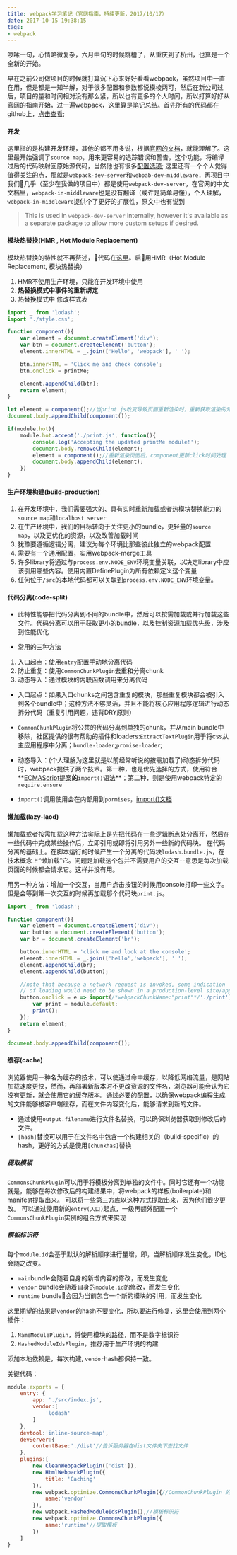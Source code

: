 ```yaml
---
title: webpack学习笔记（官网指南，持续更新，2017/10/17）
date: 2017-10-15 19:38:15
tags:
- webpack
---
```

啰嗦一句，心情略微复杂，六月中旬的时候跳槽了，从重庆到了杭州，也算是一个全新的开始。

早在之前公司做项目的时候就打算沉下心来好好看看webpack，虽然项目中一直在用，但是都是一知半解，对于很多配置和参数都说模棱两可，然后在新公司过后，项目的量和时间相对没有那么紧，所以也有更多的个人时间，所以打算好好从官网的指南开始，过一遍webpack，这里算是笔记总结。首先所有的代码都在github上，[点击查看](https://github.com/Neras/webpack-in);

#### 开发
这里指的是构建开发环境，其他的都不用多说，根据[官网的文档](https://doc.webpack-china.org/guides/development/#-webpack-dev-server)，就能理解了。这里最开始强调了`source map`，用来更容易的追踪错误和警告，这个功能，将编译过后的代码映射回原始源代码，当然他也有很多[配置选项](https://doc.webpack-china.org/configuration/devtool);
这里还有一个个人觉得值得关注的点，那就是`webpack-dev-server`和`webpab-dev-middleware`，再项目中我们几乎（至少在我做的项目中）都是使用`webpack-dev-server`，在官网的中文文档里，`webpack-in-middleware`也是没有翻译（或许是简单易懂），个人理解，`webpack-in-middleware`提供个了更好的扩展性，原文中也有说到
> This is used in `webpack-dev-server` internally, however it's available as a separate package to allow more custom setups if desired.

#### 模块热替换(HMR , Hot Module Replacement)
模块热替换的特性就不再赘述，代码在[这里](https://github.com/Neras/webpack-in/tree/HMR)。启用HMR（Hot Module Replacement, 模块热替换）
1. HMR不使用生产环境，只能在开发环境中使用
2. **热替换模式中事件的重新绑定**
3. 热替换模式中 修改样式表

```javascript
import _ from 'lodash';
import './style.css';

function component(){
    var element = document.createElement('div');
    var btn = document.createElement('button');
    element.innerHTML = _.join(['Hello', 'webpack'], ' ');

    btn.innerHTML = 'Click me and check console';
    btn.onclick = printMe;

    element.appendChild(btn);
    return element;
}

let element = component();//当print.js改变导致页面重新渲染时，重新获取渲染的元素
document.body.appendChild(component());

if(module.hot){
    module.hot.accept('./print.js', function(){
        console.log('Accepting the updated printMe module!');
        document.body.removeChild(element);
        element = component();//重新渲染页面后，component更新click时间处理
        document.body.appendChild(element);
    })
}
```

#### 生产环境构建(build-production)
1. 在开发环境中，我们需要强大的、具有实时重新加载或者热模块替换能力的`source map`和`localhost server`
2. 在生产环境中，我们的目标转向于关注更小的bundle，更轻量的`source map`，以及更优化的资源，以及改善加载时间
3. 犹豫要遵循逻辑分离，建议为每个环境比那些彼此独立的webpack配置
4. 需要有一个通用配置，实用webpack-merge工具
5. 许多library将通过与`process.env.NODE_ENV`环境变量关联，以决定library中应该引用哪些内容。使用内置DefinePlugin为所有依赖定义这个变量
6. 任何位于`/src`的本地代码都可以关联到`process.env.NODE_ENV`环境变量。

#### 代码分离(code-split)
- 此特性能够把代码分离到不同的bundle中，然后可以按需加载或并行加载这些文件。代码分离可以用于获取更小的bundle，以及控制资源加载优先级，涉及到性能优化

- 常用的三种方法
 1. 入口起点：使用`entry`配置手动地分离代码
 2. 防止重复：使用`CommonChunkPlugin`去重和分离chunk
 3. 动态导入：通过模块的内联函数调用来分离代码


- 入口起点：如果入口chunks之间包含重复的模块，那些重复模块都会被引入到各个bundle中；这种方法不够灵活，并且不能将核心应用程序逻辑进行动态拆分代码（重复引用问题，违背DRY原则）

- `CommonChunkPlugin`将公共的代码分离到单独的chunk，并从main bundle中移除，社区提供的很有帮助的插件和loaders:`ExtractTextPlugin`用于将css从主应用程序中分离；`bundle-loader`;`promise-loader`;

- 动态导入：(个人理解为这里就是以前经常听说的按需加载了)动态拆分代码时，webpack提供了两个技术。第一种，也是优先选择的方式，使用符合**[ECMAScript提案](https://github.com/tc39/proposal-dynamic-import)**的**`import()`语法**；第二种，则是使用webpack特定的`require.ensure`

- `import()`调用使用会在内部用到`pormises`，[import()文档](https://doc.webpack-china.org/api/module-methods#import-)

#### 懒加载(lazy-laod)
懒加载或者按需加载这种方法实际上是先把代码在一些逻辑断点处分离开，然后在一些代码中完成某些操作后，立即引用或即将引用另外一些新的代码块。
在代码分离的基础上。在脚本运行的时候产生一个分离的代码块`lodash.bundle.js`，在技术概念上“懒加载”它。问题是加载这个包并不需要用户的交互--意思是每次加载页面的时候都会请求它。这样并没有用。

用另一种方法：增加一个交互，当用户点击按钮的时候用console打印一些文字。但是会等到第一次交互的时候再加载那个代码块`print.js`。

```javascript
import _ from 'lodash';

function component(){
    var element = document.createElement('div');
    var button = document.createElement('button');
    var br = document.createElement('br');

    button.innerHTML = 'click me and look at the console';
    element.innerHTML = _.join(['hello','webpack'], ' ');
    element.appendChild(br);
    element.appendChild(button);

    //note that because a network request is invoked, some indication
    // of loading would need to be shown in a production-level site/app.
    button.onclick = e => import(/*webpackChunkName:"print"*/'./print').then(module => {
        var print = module.default;
        print();
    });
    return element;
}

document.body.appendChild(component());
```

#### 缓存(cache)
浏览器使用一种名为缓存的技术，可以使通过命中缓存，以降低网络流量，是网站加载速度更快，然而，再部署新版本时不更改资源的文件名，浏览器可能会认为它没有更新，就会使用它的缓存版本。通过必要的配置，以确保webpack编程生成的文件能够被客户端缓存，而在文件内容变化后，能够请求到新的文件。

- 通过使用`output.filename`进行文件名替换，可以确保浏览器获取到修改后的文件。
- `[hash]`替换可以用于在文件名中包含一个构建相关的（build-specific）的hash，更好的方式是使用`[chunkhas]`替换

##### 提取模板
`CommonsChunkPlugin`可以用于将模板分离到单独的文件中。同时它还有一个功能就是，能够在每次修改后的构建结果中，将webpack的样板(boilerplate)和manifest提取出来。
可以将一些第三方库以这种方式提取出来，因为他们很少更改。
可以通过使用新的`entry(入口)`起点，一级再额外配置一个`CommonsChunkPlugin`实例的组合方式来实现

##### 模板标识符
每个`module.id`会基于默认的解析顺序进行量增，即，当解析顺序发生变化，ID也会随之改变。
- `main`bundle会随着自身的新增内容的修改，而发生变化
- `vendor` bundle会随着自身的`module.id`的修改，而发生变化
- `runtime` bundle会因为当前包含一个新的模块的引用，而发生变化

这里期望的结果是`vendor`的hash不要变化，所以要进行修复，这里会使用到两个插件：
1. `NameModulePlugin`，将使用模块的路径，而不是数字标识符
2. `HashedModuleIdsPlugin`，推荐用于生产环境的构建

添加本地依赖是，每次构建, `vendor`hash都保持一致。

关键代码：
```javascript
module.exports = {
    entry: {
        app: './src/index.js',
        vendor:[
            'lodash'
        ]
    },
    devtool:'inline-source-map',
    devServer:{
        contentBase:'./dist'//告诉服务器在dist文件夹下查找文件
    },
    plugins:[
        new CleanWebpackPlugin(['dist']),
        new HtmlWebpackPlugin({
            title: 'Caching'
        }),
        new webpack.optimize.CommonsChunkPlugin({//CommonChunkPlugin 的 vendor 实例，必须在 runtime 实例之前引入
            name:'vendor'
        }),
        new webpack.HashedModuleIdsPlugin(),//模板标识符
        new webpack.optimize.CommonsChunkPlugin({
            name:'runtime'//提取模板
        })
    ]
}
```